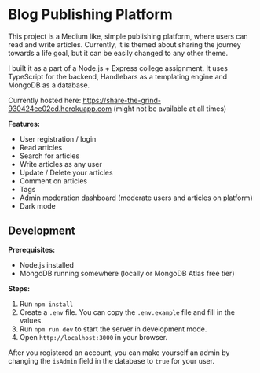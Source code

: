 # Blog Publishing Platform

This project is a Medium like, simple publishing platform, where users can read and write articles.
Currently, it is themed about sharing the journey towards a life goal, but it can be easily changed to any other theme.

I built it as a part of a Node.js + Express college assignment. It uses TypeScript for the backend, 
Handlebars as a templating engine and MongoDB as a database.

Currently hosted here: https://share-the-grind-930424ee02cd.herokuapp.com (might not be available at all times)

**Features:**
- User registration / login
- Read articles
- Search for articles
- Write articles as any user
- Update / Delete your articles
- Comment on articles
- Tags
- Admin moderation dashboard (moderate users and articles on platform)
- Dark mode

## Development

**Prerequisites:**
- Node.js installed
- MongoDB running somewhere (locally or MongoDB Atlas free tier)

**Steps:**
1. Run `npm install`
2. Create a `.env` file. You can copy the `.env.example` file and fill in the values.
3. Run `npm run dev` to start the server in development mode.
4. Open `http://localhost:3000` in your browser.

After you registered an account, you can make yourself an admin by changing the `isAdmin` 
field in the database to `true` for your user.
